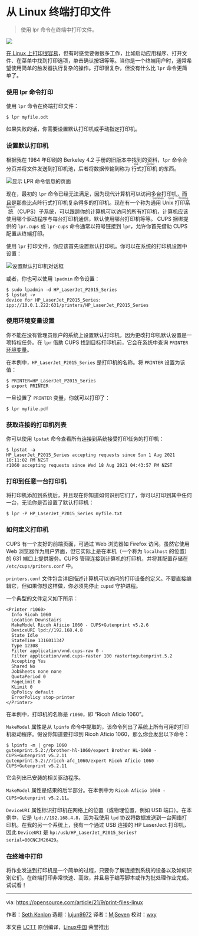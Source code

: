 [#]: subject: "Print files from your Linux terminal"
[#]: via: "https://opensource.com/article/21/9/print-files-linux"
[#]: author: "Seth Kenlon https://opensource.com/users/seth"
[#]: collector: "lujun9972"
[#]: translator: "MjSeven"
[#]: reviewer: "wxy"
[#]: publisher: "wxy"
[#]: url: "https://linux.cn/article-14099-1.html"

从 Linux 终端打印文件
======

> 使用 lpr 命令在终端中打印文件。

![](https://img.linux.net.cn/data/attachment/album/202112/20/135809an6s6bxyg7sjnwyq.jpg)

[在 Linux 上打印很容易][2]，但有时感觉要做很多工作，比如启动应用程序、打开文件、在菜单中找到打印选项，单击确认按钮等等。当你是一个终端用户时，通常希望使用简单的触发器执行复杂的操作。打印很复杂，但没有什么比 `lpr` 命令更简单了。

### 使用 lpr 命令打印

使用 `lpr` 命令在终端打印文件：

```
$ lpr myfile.odt
```

如果失败的话，你需要设置默认打印机或手动指定打印机。

### 设置默认打印机

根据我在 1984 年印刷的 Berkeley 4.2 手册的旧版本中找到的资料，`lpr` 命令会分页并将文件发送到打印机池，后者将数据传输到称为 <ruby>行式打印机<rt>line printer</rt></ruby> 的东西。

![显示 LPR 命令信息的页面][3]

现在，最初的 `lpr` 命令已经无法满足，因为现代计算机可以访问多台打印机，而且是那些比点阵行式打印机复杂得多的打印机。现在有一个称为<ruby>通用 Unix 打印系统<rt>Common Unix Printing System</rt></ruby>（CUPS）子系统，可以跟踪你的计算机可以访问的所有打印机，计算机应该使用哪个驱动程序与每台打印机通信，默认使用哪台打印机等等。 CUPS 捆绑提供的 `lpr.cups` 或 `lpr-cups` 命令通常以符号链接到 `lpr`，允许你首先借助 CUPS 配置从终端打印。

使用 `lpr` 打印文件，你应该首先设置默认打印机。你可以在系统的打印机设置中设置：

![设置默认打印机对话框][4]

或者，你也可以使用 `lpadmin` 命令设置：

```
$ sudo lpadmin -d HP_LaserJet_P2015_Series
$ lpstat -v
device for HP_LaserJet_P2015_Series: ipp://10.0.1.222:631/printers/HP_LaserJet_P2015_Series
```

### 使用环境变量设置

你不能在没有管理员账户的系统上设置默认打印机，因为更改打印机默认设置是一项特权任务。在 `lpr` 借助 CUPS 找到目标打印机前，它会在系统中查询 `PRINTER` [环境变量][5]。

在本例中，`HP_LaserJet_P2015_Series` 是打印机的名称。将 `PRINTER` 设置为该值：

```
$ PRINTER=HP_LaserJet_P2015_Series
$ export PRINTER
```

一旦设置了 `PRINTER` 变量，你就可以打印了：

```
$ lpr myfile.pdf
```

### 获取连接的打印机列表

你可以使用 `lpstat` 命令查看所有连接到系统接受打印任务的打印机：

```
$ lpstat -a
HP_LaserJet_P2015_Series accepting requests since Sun 1 Aug 2021 10:11:02 PM NZST
r1060 accepting requests since Wed 18 Aug 2021 04:43:57 PM NZST
```

### 打印到任意一台打印机

将打印机添加到系统后，并且现在你知道如何识别它们了，你可以打印到其中任何一台，无论你是否设置了默认打印机：

```
$ lpr -P HP_LaserJet_P2015_Series myfile.txt
```

### 如何定义打印机

CUPS 有一个友好的前端页面，可通过 Web 浏览器如 Firefox 访问。虽然它使用 Web 浏览器作为用户界面，但它实际上是在本机（一个称为 `localhost` 的位置）的 631 端口上提供服务。CUPS 管理连接到计算机的打印机，并将其配置存储在 `/etc/cups/priters.conf` 中。

`printers.conf` 文件包含详细描述计算机可以访问的打印设备的定义。不要直接编辑它，但如果你想这样做，你必须先停止 `cupsd` 守护进程。

一个典型的文件定义如下所示：

```
<Printer r1060>
  Info Ricoh 1060
  Location Downstairs
  MakeModel Ricoh Aficio 1060 - CUPS+Gutenprint v5.2.6
  DeviceURI lpd://192.168.4.8
  State Idle
  StateTime 1316011347
  Type 12308
  Filter application/vnd.cups-raw 0 -
  Filter application/vnd.cups-raster 100 rastertogutenprint.5.2
  Accepting Yes
  Shared No
  JobSheets none none
  QuotaPeriod 0
  PageLimit 0
  KLimit 0
  OpPolicy default
  ErrorPolicy stop-printer
</Printer>
```

在本例中，打印机的名称是 `r1060`，即 “Ricoh Aficio 1060”。

`MakeModel` 属性是从 `lpinfo` 命令中提取的，该命令列出了系统上所有可用的打印机驱动程序。假设你知道要打印到 Ricoh Aficio 1060，那么你会发出以下命令：

```
$ lpinfo -m | grep 1060
gutenprint.5.2://brother-hl-1060/expert Brother HL-1060 - CUPS+Gutenprint v5.2.11
gutenprint.5.2://ricoh-afc_1060/expert Ricoh Aficio 1060 - CUPS+Gutenprint v5.2.11
```

它会列出已安装的相关驱动程序。

`MakeModel` 属性是结果的后半部分。在本例中为 `Ricoh Aficio 1060 - CUPS+Gutenprint v5.2.11`。

`DeviceURI` 属性标识打印机在网络上的位置（或物理位置，例如 USB 端口）。在本例中，它是 `lpd://192.168.4.8`，因为我使用 `lpd` 协议将数据发送到一台网络打印机。在我的另一个系统上，我有一个通过 USB 连接的 HP LaserJect 打印机，因此 `DeviceURI` 是 `hp:/usb/HP_LaserJet_P2015_Series?serial=00CNCJM26429`。

### 在终端中打印

将作业发送到打印机是一个简单的过程，只要你了解连接到系统的设备以及如何识别它们。在终端打印非常快速、高效，并且易于编写脚本或作为批处理作业完成。试试看！

--------------------------------------------------------------------------------

via: https://opensource.com/article/21/9/print-files-linux

作者：[Seth Kenlon][a]
选题：[lujun9972][b]
译者：[MjSeven](https://github.com/MjSeven)
校对：[wxy](https://github.com/wxy)

本文由 [LCTT](https://github.com/LCTT/TranslateProject) 原创编译，[Linux中国](https://linux.cn/) 荣誉推出

[a]: https://opensource.com/users/seth
[b]: https://github.com/lujun9972
[1]: https://opensource.com/sites/default/files/styles/image-full-size/public/lead-images/typewriter-hands.jpg?itok=oPugBzgv (Typewriter with hands)
[2]: https://opensource.com/article/21/8/setup-your-printer-linux
[3]: https://opensource.com/sites/default/files/berkeley-1984-lpr.jpeg
[4]: https://opensource.com/sites/default/files/printer-default.jpeg
[5]: https://opensource.com/article/19/8/what-are-environment-variables
